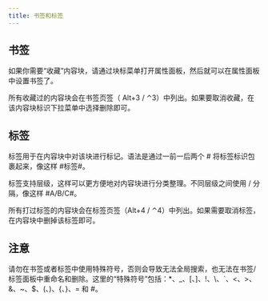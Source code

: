 ```yaml
---
title: 书签和标签
---
```

## 书签

如果你需要“收藏”内容块，请通过块标菜单打开属性面板，然后就可以在属性面板中设置书签了。

所有收藏过的内容块会在书签页签（ Alt+3 / ⌃3）中列出。如果要取消收藏，在该内容块标识下拉菜单中选择删除即可。

## 标签

标签用于在内容块中对该块进行标记。语法是通过一前一后两个 # 将标签标识包裹起来，像这样 #标签#。

标签支持层级，这样可以更方便地对内容块进行分类整理。不同层级之间使用 / 分隔，像这样 #A/B/C#。

所有打过标签的内容块会在标签页签（Alt+4 / ⌃4）中列出。如果需要取消标签，在内容块中删掉该标签即可。

## 注意

请勿在书签或者标签中使用特殊符号，否则会导致无法全局搜索，也无法在书签/标签面板中重命名和删除。这里的“特殊符号”包括：*、_、[、]、!、\、`、<、>、&、~、$、(、)、{、}、= 和 #。
